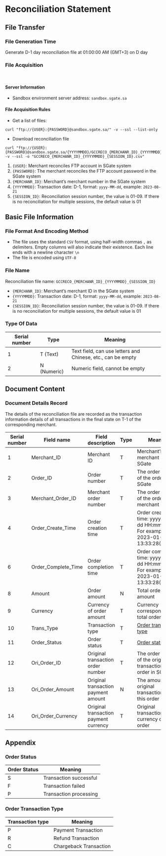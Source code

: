 # Reconciliation Statement

## File Transfer

### File Generation Time

Generate D-1 day reconciliation file at 01:00:00 AM (GMT+3) on D day

### File Acquisition
<br>

#### Server Information

- Sandbox environment server address: `sandbox.sgate.sa`

#### File Acquisition Rules

- Get a list of files:

```shell
curl "ftp://{USER}:{PASSWORD}@sandbox.sgate.sa/" -v --ssl --list-only
```

- Download reconciliation file

```shell
curl "ftp://{USER}:{PASSWORD}@sandbox.sgate.sa/{YYYYMMDD}/GCCRECO_{MERCHANR_ID}_{YYYYMMDD}_{SESSION_ID}.csv" -v --ssl -o "GCCRECO_{MERCHANR_ID}_{YYYYMMDD}_{SESSION_ID}.csv"
```

1. `{USER}`: Merchant reconciles FTP account in SGate system
2. `{PASSWORD}`: The merchant reconciles the FTP account password in the SGate system
3. `{MERCHANR_ID}`: Merchant’s merchant number in the SGate system
4. `{YYYYMMDD}`: Transaction date: D-1, format: `yyyy-MM-dd`, example: `2023-08-21`
5. `{SESSION_ID}`: Reconciliation session number, the value is 01-09. If there is no reconciliation for multiple sessions, the default value is 01

## Basic File Information

### File Format And Encoding Method

- The file uses the standard `CSV` format, using half-width commas `,` as delimiters. Empty columns will also indicate their existence. Each line ends with a newline character `\n`
- The file is encoded using `UTF-8`

### File Name

Reconciliation file name: `GCCRECO_{MERCHANR_ID}_{YYYYMMDD}_{SESSION_ID}`
- `{MERCHANR_ID}`: Merchant’s merchant ID in the SGate system
- `{YYYYMMDD}`: Transaction date: D-1, format: `yyyy-MM-dd`, example: `2023-08-21`
- `{SESSION_ID}`: Reconciliation session number, the value is 01-09. If there is no reconciliation for multiple sessions, the default value is 01

### Type Of Data

| Serial number | Type        | Meaning                                                     |
| ------------- | ----------- | ----------------------------------------------------------- |
| 1             | T (Text)    | Text field, can use letters and Chinese, etc., can be empty |
| 2             | N (Numeric) | Numeric field, cannot be empty                              |

## Document Content

### Document Details Record

The details of the reconciliation file are recorded as the transaction information details of all transactions in the final state on T-1 of the corresponding merchant.

| Serial number | Field name          | Field description                     | Type | Meaning                                                                                  |
| ------------- | ------------------- | ------------------------------------- | ---- | ---------------------------------------------------------------------------------------- |
| 1             | Merchant_ID         | Merchant ID                           | T    | Merchant’s merchant ID in SGate                                                          |
| 2             | Order_ID            | Order number                          | T    | The order number of the order in SGate                                                   |
| 3             | Merchant_Order_ID   | Merchant order number                 | T    | The order number of the order in the merchant                                            |
| 4             | Order_Create_Time   | Order creation time                   | T    | Order creation time: yyyy-MM-dd HH:mm:ss(z)<br>For example: 2023-01-23 13:33:28(GMT+3)   |
| 6             | Order_Complete_Time | Order completion time                 | T    | Order completion time: yyyy-MM-dd HH:mm:ss(z)<br>For example: 2023-01-23 13:33:28(GMT+3) |
| 8             | Amount              | Order amount                          | N    | Total order amount                                                                       |
| 9             | Currency            | Currency of order amount              | T    | Currency corresponding to total order amount                                             |
| 10            | Trans_Type          | Transaction type                      | T    | [Order transaction type](/en/payinApi/statement/statement#order-transaction-type)        |
| 11            | Order_Status        | Order status                          | T    | [Order status](/en/payinApi/statement/statement#order-status)                            |
| 12            | Ori_Order_ID        | Original transaction order number     | T    | The order number of the original transaction of this order in SGate                      |
| 13            | Ori_Order_Amount    | Original transaction payment amount   | N    | The amount of the original transaction for this order                                    |
| 14            | Ori_Order_Currency  | Original transaction payment currency | T    | Original transaction currency of this order                                              |

## Appendix

### Order Status

| Order Status | Meaning                |
| ------------ | ---------------------- |
| S            | Transaction successful |
| F            | Transaction failed     |
| P            | Transaction processing |

### Order Transaction Type

| Transaction type | Meaning                |
| ---------------- | ---------------------- |
| P                | Payment Transaction    |
| R                | Refund Transaction     |
| C                | Chargeback Transaction |